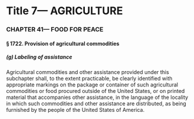 
# Title 7— AGRICULTURE
### CHAPTER 41— FOOD FOR PEACE
#### § 1722. Provision of agricultural commodities
##### (g) Labeling of assistance

Agricultural commodities and other assistance provided under this subchapter shall, to the extent practicable, be clearly identified with appropriate markings on the package or container of such agricultural commodities or food procured outside of the United States, or on printed material that accompanies other assistance, in the language of the locality in which such commodities and other assistance are distributed, as being furnished by the people of the United States of America.
